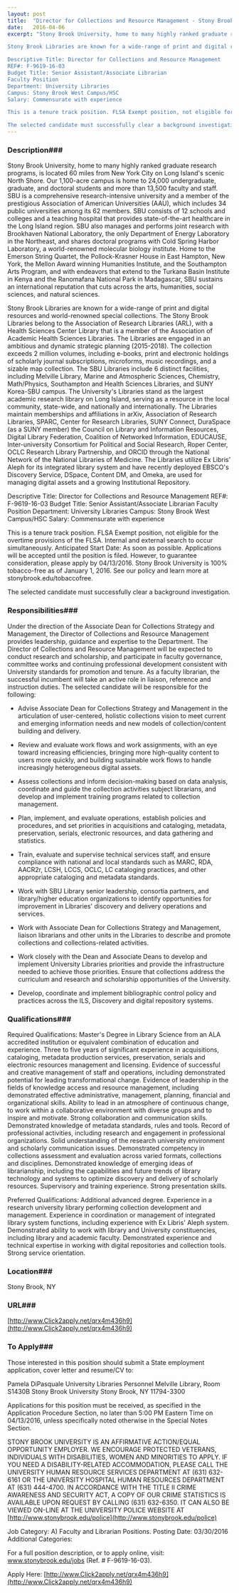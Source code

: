 ```yaml
---
layout: post
title:  "Director for Collections and Resource Management - Stony Brook University"
date:   2016-04-06
excerpt: "Stony Brook University, home to many highly ranked graduate research programs, is located 60 miles from New York City on Long Island's scenic North Shore. Our 1,100-acre campus is home to 24,000 undergraduate, graduate, and doctoral students and more than 13,500 faculty and staff. SBU is a comprehensive research-intensive university and a member of the prestigious Association of American Universities (AAU), which includes 34 public universities among its 62 members. SBU consists of 12 schools and colleges and a teaching hospital that provides state-of-the-art healthcare in the Long Island region. SBU also manages and performs joint research with Brookhaven National Laboratory, the only Department of Energy Laboratory in the Northeast, and shares doctoral programs with Cold Spring Harbor Laboratory, a world-renowned molecular biology institute. Home to the Emerson String Quartet, the Pollock-Krasner House in East Hampton, New York, the Mellon Award winning Humanities Institute, and the Southampton Arts Program, and with endeavors that extend to the Turkana Basin Institute in Kenya and the Ranomafana National Park in Madagascar, SBU sustains an international reputation that cuts across the arts, humanities, social sciences, and natural sciences.

Stony Brook Libraries are known for a wide-range of print and digital resources and world-renowned special collections. The Stony Brook Libraries belong to the Association of Research Libraries (ARL), with a Health Sciences Center Library that is a member of the Association of Academic Health Sciences Libraries. The Libraries are engaged in an ambitious and dynamic strategic planning (2015-2018). The collection exceeds 2 million volumes, including e-books, print and electronic holdings of scholarly journal subscriptions, microforms, music recordings, and a sizable map collection. The SBU Libraries include 6 distinct facilities, including Melville Library, Marine and Atmospheric Sciences, Chemistry, Math/Physics, Southampton and Health Sciences Libraries, and SUNY Korea-SBU campus. The University's Libraries stand as the largest academic research library on Long Island, serving as a resource in the local community, state-wide, and nationally and internationally. The Libraries maintain memberships and affiliations in arXiv, Association of Research Libraries, SPARC, Center for Research Libraries, SUNY Connect, DuraSpace (as a SUNY member) the Council on Library and Information Resources, Digital Library Federation, Coalition of Networked Information, EDUCAUSE, Inter-university Consortium for Political and Social Research, Roper Center, OCLC Research Library Partnership, and ORCID through the National Network of the National Libraries of Medicine. The Libraries utilize Ex Libris' Aleph for its integrated library system and have recently deployed EBSCO's Discovery Service, DSpace, Content DM, and Omeka, are used for managing digital assets and a growing Institutional Repository.

Descriptive Title: Director for Collections and Resource Management
REF#: F-9619-16-03
Budget Title: Senior Assistant/Associate Librarian
Faculty Position
Department: University Libraries
Campus: Stony Brook West Campus/HSC
Salary: Commensurate with experience

This is a tenure track position. FLSA Exempt position, not eligible for the overtime provisions of the FLSA. Internal and external search to occur simultaneously. Anticipated Start Date: As soon as possible. Applications will be accepted until the position is filed. However, to guarantee consideration, please apply by 04/13/2016. Stony Brook University is 100% tobacco-free as of January 1, 2016. See our policy and learn more at stonybrook.edu/tobaccofree.

The selected candidate must successfully clear a background investigation."
---
```


### Description###

Stony Brook University, home to many highly ranked graduate research programs, is located 60 miles from New York City on Long Island's scenic North Shore. Our 1,100-acre campus is home to 24,000 undergraduate, graduate, and doctoral students and more than 13,500 faculty and staff. SBU is a comprehensive research-intensive university and a member of the prestigious Association of American Universities (AAU), which includes 34 public universities among its 62 members. SBU consists of 12 schools and colleges and a teaching hospital that provides state-of-the-art healthcare in the Long Island region. SBU also manages and performs joint research with Brookhaven National Laboratory, the only Department of Energy Laboratory in the Northeast, and shares doctoral programs with Cold Spring Harbor Laboratory, a world-renowned molecular biology institute. Home to the Emerson String Quartet, the Pollock-Krasner House in East Hampton, New York, the Mellon Award winning Humanities Institute, and the Southampton Arts Program, and with endeavors that extend to the Turkana Basin Institute in Kenya and the Ranomafana National Park in Madagascar, SBU sustains an international reputation that cuts across the arts, humanities, social sciences, and natural sciences.

Stony Brook Libraries are known for a wide-range of print and digital resources and world-renowned special collections. The Stony Brook Libraries belong to the Association of Research Libraries (ARL), with a Health Sciences Center Library that is a member of the Association of Academic Health Sciences Libraries. The Libraries are engaged in an ambitious and dynamic strategic planning (2015-2018). The collection exceeds 2 million volumes, including e-books, print and electronic holdings of scholarly journal subscriptions, microforms, music recordings, and a sizable map collection. The SBU Libraries include 6 distinct facilities, including Melville Library, Marine and Atmospheric Sciences, Chemistry, Math/Physics, Southampton and Health Sciences Libraries, and SUNY Korea-SBU campus. The University's Libraries stand as the largest academic research library on Long Island, serving as a resource in the local community, state-wide, and nationally and internationally. The Libraries maintain memberships and affiliations in arXiv, Association of Research Libraries, SPARC, Center for Research Libraries, SUNY Connect, DuraSpace (as a SUNY member) the Council on Library and Information Resources, Digital Library Federation, Coalition of Networked Information, EDUCAUSE, Inter-university Consortium for Political and Social Research, Roper Center, OCLC Research Library Partnership, and ORCID through the National Network of the National Libraries of Medicine. The Libraries utilize Ex Libris' Aleph for its integrated library system and have recently deployed EBSCO's Discovery Service, DSpace, Content DM, and Omeka, are used for managing digital assets and a growing Institutional Repository.

Descriptive Title: Director for Collections and Resource Management
REF#: F-9619-16-03
Budget Title: Senior Assistant/Associate Librarian
Faculty Position
Department: University Libraries
Campus: Stony Brook West Campus/HSC
Salary: Commensurate with experience

This is a tenure track position. FLSA Exempt position, not eligible for the overtime provisions of the FLSA. Internal and external search to occur simultaneously. Anticipated Start Date: As soon as possible. Applications will be accepted until the position is filed. However, to guarantee consideration, please apply by 04/13/2016. Stony Brook University is 100% tobacco-free as of January 1, 2016. See our policy and learn more at stonybrook.edu/tobaccofree.

The selected candidate must successfully clear a background investigation.


### Responsibilities###

Under the direction of the Associate Dean for Collections Strategy and Management, the Director of Collections and Resource Management provides leadership, guidance and expertise to the Department. The Director of Collections and Resource Management will be expected to conduct research and scholarship, and participate in faculty governance, committee works and continuing professional development consistent with University standards for promotion and tenure. As a faculty librarian, the successful incumbent will take an active role in liaison, reference and instruction duties. The selected candidate will be responsible for the following:

* Advise Associate Dean for Collections Strategy and Management in the articulation of user-centered, holistic collections vision to meet current and emerging information needs and new models of collection/content building and delivery.

* Review and evaluate work flows and work assignments, with an eye toward increasing efficiencies, bringing more high-quality content to users more quickly, and building sustainable work flows to handle increasingly heterogeneous digital assets.

* Assess collections and inform decision-making based on data analysis, coordinate and guide the collection activities subject librarians, and develop and implement training programs related to collection management.

* Plan, implement, and evaluate operations, establish policies and procedures, and set priorities in acquisitions and cataloging, metadata, preservation, serials, electronic resources, and data gathering and statistics.

* Train, evaluate and supervise technical services staff, and ensure compliance with national and local standards such as MARC, RDA, AACR2r, LCSH, LCCS, OCLC, LC cataloging practices, and other appropriate cataloging and metadata standards.

* Work with SBU Library senior leadership, consortia partners, and library/higher education organizations to identify opportunities for improvement in Libraries' discovery and delivery operations and services.

* Work with Associate Dean for Collections Strategy and Management, liaison librarians and other units in the Libraries to describe and promote collections and collections-related activities.

* Work closely with the Dean and Associate Deans to develop and implement University Libraries priorities and provide the infrastructure needed to achieve those priorities. Ensure that collections address the curriculum and research and scholarship opportunities of the University.

* Develop, coordinate and implement bibliographic control policy and practices across the ILS, Discovery and digital repository systems.



### Qualifications###

Required Qualifications: Master's Degree in Library Science from an ALA accredited institution or equivalent combination of education and experience. Three to five years of significant experience in acquisitions, cataloging, metadata production services, preservation, serials and electronic resources management and licensing. Evidence of successful and creative management of staff and operations, including demonstrated potential for leading transformational change. Evidence of leadership in the fields of knowledge access and resource management, including demonstrated effective administrative, management, planning, financial and organizational skills. Ability to lead in an atmosphere of continuous change, to work within a collaborative environment with diverse groups and to inspire and motivate. Strong collaboration and communication skills. Demonstrated knowledge of metadata standards, rules and tools. Record of professional activities, including research and engagement in professional organizations. Solid understanding of the research university environment and scholarly communication issues. Demonstrated competency in collections assessment and evaluation across varied formats, collections and disciplines. Demonstrated knowledge of emerging ideas of librarianship, including the capabilities and future trends of library technology and systems to optimize discovery and delivery of scholarly resources. Supervisory and training experience. Strong presentation skills.

Preferred Qualifications: Additional advanced degree. Experience in a research university library performing collection development and management. Experience in coordination or management of integrated library system functions, including experience with Ex Libris' Aleph system. Demonstrated ability to work with library and University constituencies, including library and academic faculty. Demonstrated experience and technical expertise in working with digital repositories and collection tools. Strong service orientation. 




### Location###

Stony Brook, NY


### URL###

[http://www.Click2apply.net/qrx4m436h9](http://www.Click2apply.net/qrx4m436h9)

### To Apply###

Those interested in this position should submit a State employment application, cover letter and resume/CV to:

Pamela DiPasquale
University Libraries Personnel
Melville Library, Room S1430B
Stony Brook University
Stony Brook, NY 11794-3300

Applications for this position must be received, as specified in the Application Procedure Section, no later than 5:00 PM Eastern Time on 04/13/2016, unless specifically noted otherwise in the Special Notes Section.

STONY BROOK UNIVERSITY IS AN AFFIRMATIVE ACTION/EQUAL OPPORTUNITY EMPLOYER. WE ENCOURAGE PROTECTED VETERANS, INDIVIDUALS WITH DISABILITIES, WOMEN AND MINORITIES TO APPLY.
IF YOU NEED A DISABILITY-RELATED ACCOMMODATION, PLEASE CALL THE UNIVERSITY HUMAN RESOURCE SERVICES DEPARTMENT AT (631) 632-6161 OR THE UNIVERSITY HOSPITAL HUMAN RESOURCES DEPARTMENT AT (631) 444-4700.
IN ACCORDANCE WITH THE TITLE II CRIME AWARENESS AND SECURITY ACT, A COPY OF OUR CRIME STATISTICS IS AVAILABLE UPON REQUEST BY CALLING (631) 632-6350. IT CAN ALSO BE VIEWED ON-LINE AT THE UNIVERSITY POLICE WEBSITE AT [http://www.stonybrook.edu/police](http://www.stonybrook.edu/police)

Job Category: A) Faculty and Librarian Positions.
Posting Date: 03/30/2016
Additional Categories:

For a full position description, or to apply online, visit: www.stonybrook.edu/jobs (Ref. # F-9619-16-03).

Apply Here: [http://www.Click2apply.net/qrx4m436h9](http://www.Click2apply.net/qrx4m436h9)





